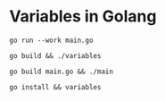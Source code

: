 # Variables in Golang

`go run --work main.go`

`go build && ./variables` 

`go build main.go && ./main` 

`go install && variables`
